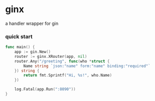 # ginx 
a handler wrapper for gin

### quick start
```go
func main() {
	app := gin.New()
	router := ginx.XRouter(app, nil)
	router.Any("/greeting", func(who *struct {
		Name string `json:"name" form:"name" binding:"required"`
	}) string {
		return fmt.Sprintf("Hi, %s!", who.Name)
	})

	log.Fatal(app.Run(":8090"))
}
```